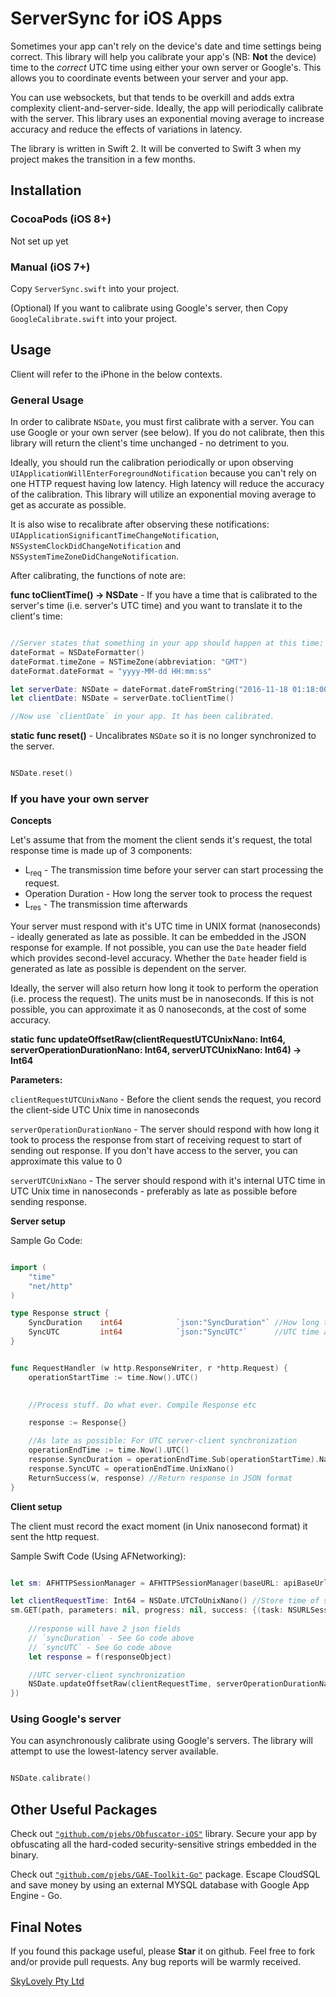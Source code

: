 ServerSync for iOS Apps
============================

Sometimes your app can't rely on the device's date and time settings being correct.
This library will help you calibrate your app's (NB: **Not** the device) time to the _correct_ UTC time using either your own server or Google's.
This allows you to coordinate events between your server and your app.


You can use websockets, but that tends to be overkill and adds extra complexity client-and-server-side. Ideally, the app will periodically calibrate with the server. This library uses an exponential moving average to increase accuracy and reduce the effects of variations in latency.


The library is written in Swift 2. It will be converted to Swift 3 when my project makes the transition in a few months.


Installation
-------------

### CocoaPods (iOS 8+)

Not set up yet

### Manual (iOS 7+)

Copy `ServerSync.swift` into your project.

(Optional) If you want to calibrate using Google's server, then Copy `GoogleCalibrate.swift` into your project.

Usage
-----

Client will refer to the iPhone in the below contexts.

### General Usage

In order to calibrate `NSDate`, you must first calibrate with a server. You can use Google or your own server (see below).
If you do not calibrate, then this library will return the client's time unchanged - no detriment to you.

Ideally, you should run the calibration periodically or upon observing `UIApplicationWillEnterForegroundNotification` because you can't rely on one HTTP request having low latency. High latency will reduce the accuracy of the calibration. This library will utilize an exponential moving average to get as accurate as possible.

It is also wise to recalibrate after observing these notifications: `UIApplicationSignificantTimeChangeNotification`, `NSSystemClockDidChangeNotification` and `NSSystemTimeZoneDidChangeNotification`.

After calibrating, the functions of note are:

**func toClientTime() -> NSDate** - If you have a time that is calibrated to the server's time (i.e. server's UTC time) and you want to translate it to the client's time:


```swift

//Server states that something in your app should happen at this time: "2016-11-18 01:18:00" (UTC)
dateFormat = NSDateFormatter()
dateFormat.timeZone = NSTimeZone(abbreviation: "GMT")
dateFormat.dateFormat = "yyyy-MM-dd HH:mm:ss"

let serverDate: NSDate = dateFormat.dateFromString("2016-11-18 01:18:00")
let clientDate: NSDate = serverDate.toClientTime()

//Now use `clientDate` in your app. It has been calibrated.

```


**static func reset()** - Uncalibrates `NSDate` so it is no longer synchronized to the server.

```swift

NSDate.reset()

```


### If you have your own server


**Concepts**

Let's assume that from the moment the client sends it's request, the total response time is made up of 3 components:

* L<sub>req</sub> - The transmission time before your server can start processing the request.
* Operation Duration - How long the server took to process the request
* L<sub>res</sub> - The transmission time afterwards

Your server must respond with it's UTC time in UNIX format (nanoseconds) - ideally generated as late as possible.
It can be embedded in the JSON response for example. If not possible, you can use the `Date` header field which provides second-level accuracy.
Whether the `Date` header field is generated as late as possible is dependent on the server.

Ideally, the server will also return how long it took to perform the operation (i.e. process the request). The units must be in nanoseconds.
If this is not possible, you can approximate it as 0 nanoseconds, at the cost of some accuracy.

**static func updateOffsetRaw(clientRequestUTCUnixNano: Int64, serverOperationDurationNano: Int64, serverUTCUnixNano: Int64) -> Int64**

**Parameters:**

`clientRequestUTCUnixNano` - Before the client sends the request, you record the client-side UTC Unix time in nanoseconds

`serverOperationDurationNano` - The server should respond with how long it took to process the response from start of receiving request to start of sending out response. If you don't have access to the server, you can approximate this value to 0

`serverUTCUnixNano` - The server should respond with it's internal UTC time in UTC Unix time in nanoseconds - preferably as late as possible before sending response.


**Server setup**

Sample Go Code:

```go

import (
	"time"
	"net/http"
)

type Response struct {
	SyncDuration    int64            `json:"SyncDuration"` //How long the request took to process in nanoseconds
	SyncUTC         int64            `json:"SyncUTC"`      //UTC time at end of response in UNIX time (nanoseconds)
}


func RequestHandler (w http.ResponseWriter, r *http.Request) {
	operationStartTime := time.Now().UTC()
	

	//Process stuff. Do what ever. Compile Response etc

	response := Response{}

	//As late as possible: For UTC server-client synchronization
	operationEndTime := time.Now().UTC()
	response.SyncDuration = operationEndTime.Sub(operationStartTime).Nanoseconds()
	response.SyncUTC = operationEndTime.UnixNano()
	ReturnSuccess(w, response) //Return response in JSON format
}

```

**Client setup**


The client must record the exact moment (in Unix nanosecond format) it sent the http request.

Sample Swift Code (Using AFNetworking):

```swift

let sm: AFHTTPSessionManager = AFHTTPSessionManager(baseURL: apiBaseUrl)

let clientRequestTime: Int64 = NSDate.UTCToUnixNano() //Store time of sending request in Unix nanosecond format
sm.GET(path, parameters: nil, progress: nil, success: {(task: NSURLSessionDataTask, responseObject: AnyObject?) -> Void in
	
	//response will have 2 json fields
	// `syncDuration` - See Go code above
	// `syncUTC` - See Go code above
	let response = f(responseObject)

	//UTC server-client synchronization
    NSDate.updateOffsetRaw(clientRequestTime, serverOperationDurationNano: response.syncDuration, serverUTCUnixNano: response.syncUTC)
})


```

### Using Google's server

You can asynchronously calibrate using Google's servers. The library will attempt to use the lowest-latency server available.


```swift

NSDate.calibrate()

```



Other Useful Packages
------------

Check out [`"github.com/pjebs/Obfuscator-iOS"`](https://github.com/pjebs/Obfuscator-iOS) library. Secure your app by obfuscating all the hard-coded security-sensitive strings embedded in the binary.


Check out [`"github.com/pjebs/GAE-Toolkit-Go"`](https://github.com/pjebs/GAE-Toolkit-Go) package. Escape CloudSQL and save money by using an external MYSQL database with Google App Engine - Go.

Final Notes
------------

If you found this package useful, please **Star** it on github. Feel free to fork and/or provide pull requests. Any bug reports will be warmly received.


[SkyLovely Pty Ltd](http://www.skylove.ly)

```

